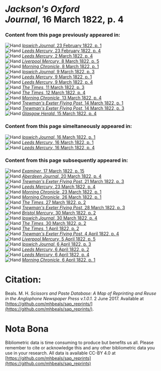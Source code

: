 # *Jackson's Oxford Journal*, 16 March 1822, p. 4  
  
### Content from this page previously appeared in:  
![Hand](http://scissorsandpaste.net/wp-content/uploads/2017/06/smallhandpointer.png) [*Ipswich Journal*, 23 February 1822, p. 1](https://mhbeals.github.io/sap_html/Ipswich-Journal/Ipswich-Journal-23-February-1822-p-1)  
![Hand](http://scissorsandpaste.net/wp-content/uploads/2017/06/smallhandpointer.png) [*Leeds Mercury*, 23 February 1822, p. 4](https://mhbeals.github.io/sap_html/Leeds-Mercury/Leeds-Mercury-23-February-1822-p-4)  
![Hand](http://scissorsandpaste.net/wp-content/uploads/2017/06/smallhandpointer.png) [*Leeds Mercury*, 2 March 1822, p. 4](https://mhbeals.github.io/sap_html/Leeds-Mercury/Leeds-Mercury-2-March-1822-p-4)  
![Hand](http://scissorsandpaste.net/wp-content/uploads/2017/06/smallhandpointer.png) [*Liverpool Mercury*, 8 March 1822, p. 5](https://mhbeals.github.io/sap_html/Liverpool-Mercury/Liverpool-Mercury-8-March-1822-p-5)  
![Hand](http://scissorsandpaste.net/wp-content/uploads/2017/06/smallhandpointer.png) [*Morning Chronicle*, 8 March 1822, p. 1](https://mhbeals.github.io/sap_html/Morning-Chronicle/Morning-Chronicle-8-March-1822-p-1)  
![Hand](http://scissorsandpaste.net/wp-content/uploads/2017/06/smallhandpointer.png) [*Ipswich Journal*, 9 March 1822, p. 3](https://mhbeals.github.io/sap_html/Ipswich-Journal/Ipswich-Journal-9-March-1822-p-3)  
![Hand](http://scissorsandpaste.net/wp-content/uploads/2017/06/smallhandpointer.png) [*Leeds Mercury*, 9 March 1822, p. 1](https://mhbeals.github.io/sap_html/Leeds-Mercury/Leeds-Mercury-9-March-1822-p-1)  
![Hand](http://scissorsandpaste.net/wp-content/uploads/2017/06/smallhandpointer.png) [*Leeds Mercury*, 9 March 1822, p. 4](https://mhbeals.github.io/sap_html/Leeds-Mercury/Leeds-Mercury-9-March-1822-p-4)  
![Hand](http://scissorsandpaste.net/wp-content/uploads/2017/06/smallhandpointer.png) [*The Times*, 11 March 1822, p. 3](https://mhbeals.github.io/sap_html/The-Times/The-Times-11-March-1822-p-3)  
![Hand](http://scissorsandpaste.net/wp-content/uploads/2017/06/smallhandpointer.png) [*The Times*, 12 March 1822, p. 4](https://mhbeals.github.io/sap_html/The-Times/The-Times-12-March-1822-p-4)  
![Hand](http://scissorsandpaste.net/wp-content/uploads/2017/06/smallhandpointer.png) [*Morning Chronicle*, 13 March 1822, p. 4](https://mhbeals.github.io/sap_html/Morning-Chronicle/Morning-Chronicle-13-March-1822-p-4)  
![Hand](http://scissorsandpaste.net/wp-content/uploads/2017/06/smallhandpointer.png) [*Trewman's Exeter Flying Post*, 14 March 1822, p. 1](https://mhbeals.github.io/sap_html/Trewman's-Exeter-Flying-Post/Trewman's-Exeter-Flying-Post-14-March-1822-p-1)  
![Hand](http://scissorsandpaste.net/wp-content/uploads/2017/06/smallhandpointer.png) [*Trewman's Exeter Flying Post*, 14 March 1822, p. 3](https://mhbeals.github.io/sap_html/Trewman's-Exeter-Flying-Post/Trewman's-Exeter-Flying-Post-14-March-1822-p-3)  
![Hand](http://scissorsandpaste.net/wp-content/uploads/2017/06/smallhandpointer.png) [*Glasgow Herald*, 15 March 1822, p. 4](https://mhbeals.github.io/sap_html/Glasgow-Herald/Glasgow-Herald-15-March-1822-p-4)  
  
### Content from this page simeltaneously appeared in:  
![Hand](http://scissorsandpaste.net/wp-content/uploads/2017/06/smallhandpointer.png) [*Ipswich Journal*, 16 March 1822, p. 1](https://mhbeals.github.io/sap_html/Ipswich-Journal/Ipswich-Journal-16-March-1822-p-1)  
![Hand](http://scissorsandpaste.net/wp-content/uploads/2017/06/smallhandpointer.png) [*Leeds Mercury*, 16 March 1822, p. 1](https://mhbeals.github.io/sap_html/Leeds-Mercury/Leeds-Mercury-16-March-1822-p-1)  
![Hand](http://scissorsandpaste.net/wp-content/uploads/2017/06/smallhandpointer.png) [*Leeds Mercury*, 16 March 1822, p. 4](https://mhbeals.github.io/sap_html/Leeds-Mercury/Leeds-Mercury-16-March-1822-p-4)  
  
### Content from this page subsequently appeared in:  
![Hand](http://scissorsandpaste.net/wp-content/uploads/2017/06/smallhandpointer.png) [*Examiner*, 17 March 1822, p. 15](https://mhbeals.github.io/sap_html/Examiner/Examiner-17-March-1822-p-15)  
![Hand](http://scissorsandpaste.net/wp-content/uploads/2017/06/smallhandpointer.png) [*Aberdeen Journal*, 20 March 1822, p. 4](https://mhbeals.github.io/sap_html/Aberdeen-Journal/Aberdeen-Journal-20-March-1822-p-4)  
![Hand](http://scissorsandpaste.net/wp-content/uploads/2017/06/smallhandpointer.png) [*Trewman's Exeter Flying Post*, 21 March 1822, p. 3](https://mhbeals.github.io/sap_html/Trewman's-Exeter-Flying-Post/Trewman's-Exeter-Flying-Post-21-March-1822-p-3)  
![Hand](http://scissorsandpaste.net/wp-content/uploads/2017/06/smallhandpointer.png) [*Leeds Mercury*, 23 March 1822, p. 4](https://mhbeals.github.io/sap_html/Leeds-Mercury/Leeds-Mercury-23-March-1822-p-4)  
![Hand](http://scissorsandpaste.net/wp-content/uploads/2017/06/smallhandpointer.png) [*Morning Chronicle*, 23 March 1822, p. 1](https://mhbeals.github.io/sap_html/Morning-Chronicle/Morning-Chronicle-23-March-1822-p-1)  
![Hand](http://scissorsandpaste.net/wp-content/uploads/2017/06/smallhandpointer.png) [*Morning Chronicle*, 26 March 1822, p. 1](https://mhbeals.github.io/sap_html/Morning-Chronicle/Morning-Chronicle-26-March-1822-p-1)  
![Hand](http://scissorsandpaste.net/wp-content/uploads/2017/06/smallhandpointer.png) [*The Times*, 27 March 1822, p. 2](https://mhbeals.github.io/sap_html/The-Times/The-Times-27-March-1822-p-2)  
![Hand](http://scissorsandpaste.net/wp-content/uploads/2017/06/smallhandpointer.png) [*Trewman's Exeter Flying Post*, 28 March 1822, p. 3](https://mhbeals.github.io/sap_html/Trewman's-Exeter-Flying-Post/Trewman's-Exeter-Flying-Post-28-March-1822-p-3)  
![Hand](http://scissorsandpaste.net/wp-content/uploads/2017/06/smallhandpointer.png) [*Bristol Mercury*, 30 March 1822, p. 2](https://mhbeals.github.io/sap_html/Bristol-Mercury/Bristol-Mercury-30-March-1822-p-2)  
![Hand](http://scissorsandpaste.net/wp-content/uploads/2017/06/smallhandpointer.png) [*Ipswich Journal*, 30 March 1822, p. 4](https://mhbeals.github.io/sap_html/Ipswich-Journal/Ipswich-Journal-30-March-1822-p-4)  
![Hand](http://scissorsandpaste.net/wp-content/uploads/2017/06/smallhandpointer.png) [*The Times*, 30 March 1822, p. 2](https://mhbeals.github.io/sap_html/The-Times/The-Times-30-March-1822-p-2)  
![Hand](http://scissorsandpaste.net/wp-content/uploads/2017/06/smallhandpointer.png) [*The Times*, 1 April 1822, p. 2](https://mhbeals.github.io/sap_html/The-Times/The-Times-1-April-1822-p-2)  
![Hand](http://scissorsandpaste.net/wp-content/uploads/2017/06/smallhandpointer.png) [*Trewman's Exeter Flying Post*, 4 April 1822, p. 4](https://mhbeals.github.io/sap_html/Trewman's-Exeter-Flying-Post/Trewman's-Exeter-Flying-Post-4-April-1822-p-4)  
![Hand](http://scissorsandpaste.net/wp-content/uploads/2017/06/smallhandpointer.png) [*Liverpool Mercury*, 5 April 1822, p. 5](https://mhbeals.github.io/sap_html/Liverpool-Mercury/Liverpool-Mercury-5-April-1822-p-5)  
![Hand](http://scissorsandpaste.net/wp-content/uploads/2017/06/smallhandpointer.png) [*Ipswich Journal*, 6 April 1822, p. 3](https://mhbeals.github.io/sap_html/Ipswich-Journal/Ipswich-Journal-6-April-1822-p-3)  
![Hand](http://scissorsandpaste.net/wp-content/uploads/2017/06/smallhandpointer.png) [*Leeds Mercury*, 6 April 1822, p. 2](https://mhbeals.github.io/sap_html/Leeds-Mercury/Leeds-Mercury-6-April-1822-p-2)  
![Hand](http://scissorsandpaste.net/wp-content/uploads/2017/06/smallhandpointer.png) [*Leeds Mercury*, 6 April 1822, p. 4](https://mhbeals.github.io/sap_html/Leeds-Mercury/Leeds-Mercury-6-April-1822-p-4)  
![Hand](http://scissorsandpaste.net/wp-content/uploads/2017/06/smallhandpointer.png) [*Morning Chronicle*, 6 April 1822, p. 1](https://mhbeals.github.io/sap_html/Morning-Chronicle/Morning-Chronicle-6-April-1822-p-1)  


# Citation: 

Beals. M. H. *Scissors and Paste Database: A Map of Reprinting and Reuse in the Anglophone Newspaper Press v.1.0.1.* 2 June 2017. Available at [https://github.com/mhbeals/sap_reprints/](https://github.com/mhbeals/sap_reprints/). 

# Nota Bona

Bibliometric data is time consuming to produce but benefits us all. Please remember to cite or acknowledge this and any other bibliometric data you use in your research. All data is available CC-BY 4.0 at [https://github.com/mhbeals/sap_reprints](https://github.com/mhbeals/sap_reprints)